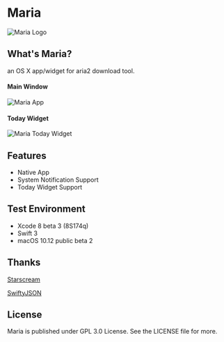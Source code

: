 # Maria

![Maria Logo](http://windisco.qiniudn.com/Maria-Banner.png)

## What's Maria?

an OS X app/widget for aria2 download tool.

#### Main Window

![Maria App](http://windisco.qiniudn.com/Maria-App-2.png)

#### Today Widget

![Maria Today Widget](http://windisco.qiniudn.com/Maria-Today-Widget-Sierra.png)

## Features

* Native App
* System Notification Support
* Today Widget Support


## Test Environment

* Xcode 8 beta 3 (8S174q)
* Swift 3
* macOS 10.12 public beta 2

## Thanks

[Starscream](https://github.com/daltoniam/Starscream)

[SwiftyJSON](https://github.com/SwiftyJSON/SwiftyJSON)

## License

Maria is published under GPL 3.0 License. See the LICENSE file for more.